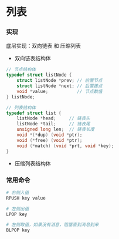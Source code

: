 # 列表


### 实现

底层实现：双向链表 和 压缩列表


* 双向链表结构体

```c
// 节点结构体
typedef struct listNode {
    struct listNode *prev; // 前置节点
    struct listNode *next; // 后置接点
    void *value;           // 节点数值
} listNode;
```

```c
// 列表结构体
typedef struct list {
    listNode *head;     // 链表头
    listNode *tail;     // 链表尾
    unsigned long len;  // 链表长度
    void *(*dup) (void *ptr);
    void (*free) (void *ptr);
    void (*match) (void *prt, void *key);
}
```


* 压缩列表结构体


### 常用命令

```bash
# 右侧入值
RPUSH key value

# 左侧出值
LPOP key

# 左侧取值，如果没有消息，阻塞直到消息到来
BLPOP key
```
